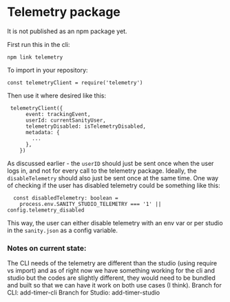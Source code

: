 # Telemetry package

It is not published as an npm package yet. 

First run this in the cli: 
```
npm link telemetry
```

To import in your repository: 
``` 
const telemetryClient = require('telemetry')
```

Then use it where desired like this: 
```
 telemetryClient({
      event: trackingEvent,
      userId: currentSanityUser,
      telemetryDisabled: isTelemetryDisabled,
      metadata: {
        ... 
      },
    })
```

As discussed earlier - the ```userID``` should just be sent once when the user logs in, and not for every call to the telemetry package. Ideally, the ```disableTelemetry``` should also just be sent once at the same time. 
One way of checking if the user has disabled telemetry could be something like this: 
```
  const disabledTelemetry: boolean =
    process.env.SANITY_STUDIO_TELEMETRY === '1' || config.telemetry_disabled
``` 
This way, the user can either disable telemetry with an env var or per studio in the ```sanity.json``` as a config variable. 


### Notes on current state:
The CLI needs of the telemetry are different than the studio (using require vs import) and as of right now we have something working for the cli and studio but the codes are slightly different, they would need to be bundled and built so that we can have it work on both use cases (I think).
Branch for CLI: add-timer-cli
Branch for Studio: add-timer-studio
